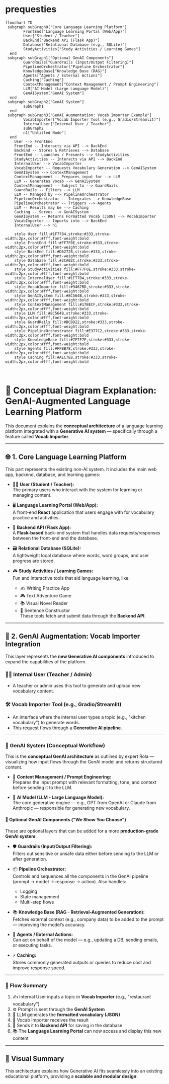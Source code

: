 # prequesties
```mermaid
flowchart TD
 subgraph subGraph0["Core Language Learning Platform"]
        FrontEnd["Language Learning Portal (Web/App)"]
        User["Student / Teacher"]
        BackEnd["Backend API (Flask App)"]
        Database["Relational Database (e.g., SQLite)"]
        StudyActivities["Study Activities / Learning Games"]
  end
 subgraph subGraph1["Optional GenAI Components"]
        GuardRails["Guardrails (Input/Output Filtering)"]
        PipelineOrchestrator["Pipeline Orchestrator"]
        KnowledgeBase["Knowledge Base (RAG)"]
        Agents["Agents / External Actions"]
        Caching["Caching"]
        ContextManagement["Context Management / Prompt Engineering"]
        LLM["AI Model (Large Language Model)"]
        GenAISystem["GenAI System"]
  end
 subgraph subGraph2["GenAI System"]
        subGraph1
  end
 subgraph subGraph3["GenAI Augmentation: Vocab Importer Example"]
        VocabImporter["Vocab Importer Tool (e.g., Gradio/Streamlit)"]
        InternalUser["Internal User / Teacher"]
        subGraph2
        n1["Untitled Node"]
  end
    User --> FrontEnd
    FrontEnd -- Interacts via API --> BackEnd
    BackEnd -- Stores & Retrieves --> Database
    FrontEnd -- Launches / Presents --> StudyActivities
    StudyActivities -- Interacts via API --> BackEnd
    InternalUser --> VocabImporter
    VocabImporter -- Requests Vocabulary Generation --> GenAISystem
    GenAISystem --> ContextManagement
    ContextManagement -- Prepares input for --> LLM
    LLM -- Generates Vocab --> GenAISystem
    ContextManagement -- Subject to --> GuardRails
    GuardRails -- Filters --> LLM
    LLM -- Managed by --> PipelineOrchestrator
    PipelineOrchestrator -- Integrates --> KnowledgeBase
    PipelineOrchestrator -- Triggers --> Agents
    LLM -- Results may be --> Caching
    Caching -- Serves --> GenAISystem
    GenAISystem -- Returns Formatted Vocab (JSON) --> VocabImporter
    VocabImporter -- Imports into --> BackEnd
    InternalUser --> n1

    style User fill:#1F77B4,stroke:#333,stroke-width:2px,color:#fff,font-weight:bold
    style FrontEnd fill:#FF7F0E,stroke:#333,stroke-width:2px,color:#fff,font-weight:bold
    style BackEnd fill:#D62728,stroke:#333,stroke-width:2px,color:#fff,font-weight:bold
    style Database fill:#2CA02C,stroke:#333,stroke-width:2px,color:#fff,font-weight:bold
    style StudyActivities fill:#FF7F0E,stroke:#333,stroke-width:2px,color:#fff,font-weight:bold
    style InternalUser fill:#1F77B4,stroke:#333,stroke-width:2px,color:#fff,font-weight:bold
    style VocabImporter fill:#9467BD,stroke:#333,stroke-width:2px,color:#fff,font-weight:bold
    style GenAISystem fill:#8C564B,stroke:#333,stroke-width:2px,color:#fff,font-weight:bold
    style ContextManagement fill:#17BECF,stroke:#333,stroke-width:2px,color:#fff,font-weight:bold
    style LLM fill:#8C564B,stroke:#333,stroke-width:2px,color:#fff,font-weight:bold
    style GuardRails fill:#BCBD22,stroke:#333,stroke-width:2px,color:#fff,font-weight:bold
    style PipelineOrchestrator fill:#E377C2,stroke:#333,stroke-width:2px,color:#fff,font-weight:bold
    style KnowledgeBase fill:#7F7F7F,stroke:#333,stroke-width:2px,color:#fff,font-weight:bold
    style Agents fill:#FFBB78,stroke:#333,stroke-width:2px,color:#fff,font-weight:bold
    style Caching fill:#AEC7E8,stroke:#333,stroke-width:2px,color:#fff,font-weight:bold



```
# 🧠 Conceptual Diagram Explanation: GenAI-Augmented Language Learning Platform

This document explains the **conceptual architecture** of a language learning platform integrated with a **Generative AI system** — specifically through a feature called **Vocab Importer**.

---

## 🌐 1. Core Language Learning Platform

This part represents the existing non-AI system. It includes the main web app, backend, database, and learning games:

- 👩‍🏫 **User (Student / Teacher):**  
  The primary users who interact with the system for learning or managing content.

- 🖥️ **Language Learning Portal (Web/App):**  
  A front-end **React** application that users engage with for vocabulary practice and activities.

- 🔁 **Backend API (Flask App):**  
  A **Flask-based** back-end system that handles data requests/responses between the front-end and the database.

- 🗃️ **Relational Database (SQLite):**  
  A lightweight local database where words, word groups, and user progress are stored.

- 🎮 **Study Activities / Learning Games:**  
  Fun and interactive tools that aid language learning, like:
  - ✍️ Writing Practice App
  - 🎮 Text Adventure Game
  - 📚 Visual Novel Reader
  - 🧱 Sentence Constructor  
  These tools fetch and submit data through the **Backend API**.

---

## 🤖 2. GenAI Augmentation: Vocab Importer Integration

This layer represents the **new Generative AI components** introduced to expand the capabilities of the platform.

### 🧑‍💼 Internal User (Teacher / Admin)
- A teacher or admin uses this tool to generate and upload new vocabulary content.

### 🛠️ Vocab Importer Tool (e.g., Gradio/Streamlit)
- An interface where the internal user types a topic (e.g., "kitchen vocabulary") to generate words.
- This request flows through a **Generative AI pipeline**.

---

### 🧠 GenAI System (Conceptual Workflow)

This is the **conceptual GenAI architecture** as outlined by expert Rola — visualizing how input flows through the GenAI model and returns structured content.

- 🧰 **Context Management / Prompt Engineering:**  
  Prepares the input prompt with relevant formatting, tone, and context before sending it to the LLM.

- 🧠 **AI Model (LLM - Large Language Model):**  
  The core generative engine — e.g., GPT from OpenAI or Claude from Anthropic — responsible for generating new vocabulary.

#### 🧩 Optional GenAI Components ("We Show You Choose")

These are optional layers that can be added for a more **production-grade GenAI system**:

- 🛡️ **Guardrails (Input/Output Filtering):**  
  Filters out sensitive or unsafe data either before sending to the LLM or after generation.

- 📦 **Pipeline Orchestrator:**  
  Controls and sequences all the components in the GenAI pipeline (prompt → model → response → action). Also handles:
  - Logging
  - State management
  - Multi-step flows

- 📚 **Knowledge Base (RAG - Retrieval-Augmented Generation):**  
  Fetches external context (e.g., company data) to be added to the prompt — improving the model’s accuracy.

- 🤖 **Agents / External Actions:**  
  Can act on behalf of the model — e.g., updating a DB, sending emails, or executing tasks.

- ⚡ **Caching:**  
  Stores commonly generated outputs or queries to reduce cost and improve response speed.

---

### 🔁 Flow Summary

1. ✍️ Internal User inputs a topic in **Vocab Importer** (e.g., "restaurant vocabulary")
2. ⚙️ Prompt is sent through the **GenAI System**
3. 🧠 LLM generates the **formatted vocabulary (JSON)**
4. 📩 Vocab Importer receives the result
5. 🔄 Sends it to **Backend API** for saving in the database
6. 📚 The **Language Learning Portal** can now access and display this new content

---

## 🧱 Visual Summary

This architecture explains how Generative AI fits seamlessly into an existing educational platform, providing a **scalable and modular design**:


